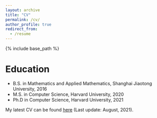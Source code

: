 ```yaml
---
layout: archive
title: "CV"
permalink: /cv/
author_profile: true
redirect_from:
  - /resume
---
```


{% include base_path %}

Education
======
* B.S. in Mathematics and Applied Mathematics, Shanghai Jiaotong University, 2016
* M.S. in Computer Science, Harvard University, 2020
* Ph.D in Computer Science, Harvard University, 2021

My latest CV can be found [here](https://zfengharvard.github.io/files/cv.pdf) (Last update: August, 2021).


